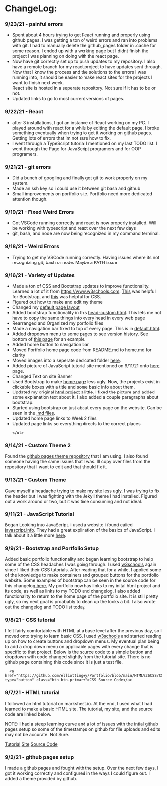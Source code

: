 

<html lang="en">
<head>
</head>
  
<body>
  <div class="container-fluid">
  <h1>ChangeLog:</h1>
    <h3>9/23/21 - painful errors</h3>
    <ul class="a">
        <li>Spent about 4 hours trying to get React running and properly using github pages. I was getting a ton of weird errors and ran into problems with git. I had to manually delete the github_pages folder in .cache for some reason. I ended up with a working page but I didnt finish the project I was planning on doing with the react page.</li>
        <li>Now have git correctly set up to push updates to my repository. I also have a remote branch for my react project to have updates sent through. Now that I know the process and the solutions to the errors I was running into, it should be easier to make react sites for the projects I want to finish next week. </li
        <li>React site is hosted in a seperate repository. Not sure if it has to be or not.</li>
        <li>Updated links to go to most current versions of pages.</li>
    </ul>
  </div>



  <div class="container-fluid">
    <h3>9/22/21 - React</h3>
    <ul class="a">
        <li>after 3 installations, I got an instance of React working on my PC. I played around with react for a while by editing the default page. I broke something eventually when trying to get it working on github pages. Getting lots of errors that im not sure how to fix.</li>
        <li>I went through a <a href="https://www.typescriptlang.org/docs/handbook/typescript-in-5-minutes-oop.html"></a>TypeScript tutorial</a> I mentioned on my last TODO list. I went through the Page for JavaScript programers and for OOP programers. </li>
    </ul>
  </div>

  <div class="container-fluid">
    <h3>9/21/21 - git errors</h3>
    <ul class="a">
        <li>Did a bunch of googling and finally got git to work properly on my system. </li>
        <li>Made an ssh key so i could use it between git bash and github</li>
        <li>Small improvements on portfolio site. Portfolio need more dedicated attention though.</li>
    </ul>
  </div>
  



  <div class="container-fluid">
    <h3>9/19/21 - Fixed Weird Errors</h3>
    <ul class="a">
        <li>Got VSCode running correctly and react is now properly installed. Will be working with typescript and react over the next few days</li>
	<li>git, bash, and node are now being recognized in my command terminal.</li>
    </ul>
  </div>
  
  
  <div class="container-fluid">
    <h3>9/18/21 - Weird Errors</h3>
    <ul class="a">
        <li>Trying to get my VSCode running correctly. Having issues where its not recognizing git, bash or node. Maybe a PATH issue</li>
    </ul>
  </div>
  
  <div class="container-fluid">
    <h3>9/16/21 - Variety of Updates</h3>
    <ul class="a">
        <li>Made a ton of CSS and Bootstrap updates to improve functionality.
          Learned a lot of it from <a href="https://www.w3schools.com">https://www.w3schools.com</a>. 
          <a href="https://www.w3schools.com/bootstrap4/">This</a> was helpful for Bootstrap,
          and <a href="https://www.w3schools.com/css/">this</a> was helpful for CSS.</li>
        <li>Figured out how to make and edit my theme</li>
        <li>Changed my <a href="https://github.com/elliottingey/Portfolio/blob/main/docs/_layouts/default.html">default page layout</a></li>
        <li>Added bootstrap functionality in this <a href="https://github.com/elliottingey/Portfolio/blob/main/docs/_includes/head-custom.html">head-custom.html</a>.
            This lets me not have to copy the same things into every head in every web page</li>
        <li>Rearranged and Organized my portfolio files</li>
        <li>Made a navigation bar fixed to top of every page. This is in
            <a href="https://github.com/elliottingey/Portfolio/blob/main/docs/_layouts/default.html">default.html</a>.</li>
        <li>Added dropdown menu to some pages to see version history. See bottom of <a href="https://elliottingey.github.io/Portfolio/htmltestingWeek2">this page</a>
            for an example.</li>
        <li>Added home button to navigation bar</li>
        <li>Moved Portfolio home page code from README.md to home.md for clarity</li>
        <li>Moved images into a seperate dedicated folder <a href="https://github.com/elliottingey/Portfolio/tree/main/docs/images">here</a>.</li>
        <li>Added picture of JavaScript tutorial site mentioned on 9/11/21 onto <a href="https://elliottingey.github.io/Portfolio/learningJavaScriptWeek2">here</a> page.</li>
        <li>Changed Text on site Banner</li>
        <li>Used Bootstrap to make <a href="https://elliottingey.github.io/Portfolio/home">home page</a> less ugly. Now, the projects exist in clickable boxes with
            a title and some basic info about them.</li>
        <li>Updated my original <a href="https://elliottingey.github.io/Portfolio/htmltestingWeek2">html project</a> a little. I fixed the picture and added some
            explanation text about it. I also added a couple paragraphs about bootstrap.</li>
        <li>Started using bootstrap on just about every page on the website. Can be seen in the 
            <a href="https://github.com/elliottingey/Portfolio/tree/main/docs">.md files</a>.</li>
      <li>Updated home page links to Week 2 files</li>
      <li>Updated page links so everything directs to the correct places</li>
        
    </ul>
  </div>
 
  
  <div class="container-fluid">
    <h3>9/14/21 - Custom Theme 2</h3>
    <p>Found the <a href="https://github.com/pages-themes/slate">github pages theme repository</a> that I am using. 
    I also found someone having the same issues that I was. Ill copy over files from the repository that I want to edit and
    that should fix it.</p>
  </div>
      
    
  <div class="container-fluid">
    <h3>9/13/21 - Custom Theme</h3>
    <p>Gave myself a headache trying to make my site less ugly. I was trying to fix the header but I was fighting with
    the Jekyll theme I had installed. Figured out a work around or two, but it was time consuming and not ideal.</p>
  </div>
  
   <div class="container-fluid">
    <h3>9/11/21 - JavaScript Tutorial</h3>
    <p>Began Looking into JavaScript. I used a website I found called <a href="https://www.w3schools.com/bootstrap5/">javascript.info</a>.
     They had a great explination of the basics of JavaScript. I talk about it a little more
      <a href="https://elliottingey.github.io/Portfolio/learningJavaScriptWeek2">here</a>.</p>
  </div>
  
  
  <div class="container-fluid">
    <h3>9/9/21 - Bootstrap and Portfolio Setup</h3>
    <p>Added basic portfolio functionality and began learning bootstrap to help some of the CSS headaches I was going through. I used <a href="https://www.w3schools.com/bootstrap5/">w3schools</a> again since I liked their CSS tutorials. After reading that for a while, I applied some of the knowledge to make containers and grouped buttons for the portfolio website. Some examples of bootstrap can be seen in the source code for this changelog<a href="https://raw.githubusercontent.com/elliottingey/Portfolio/main/changelog.md"> here.</a> My portfolio now has links to my inital html project and its code, as well as links to my TODO and changelog. I also added functionality to return to the home page of the portfolio site. It is still pretty ugly, so my next goal is proabably to clean up the looks a bit. I also wrote out the changelog and TODO list today. </p>
  </div>
  
  
  <div class="container-fluid">
    <h3>9/8/21 - CSS tutorial</h3>
    <p> I felt fairly comfortable with HTML at a base level after the previous day, so I moved onto trying to learn basic CSS. I used <a href="https://www.w3schools.com/w3css/">w3schools</a> and started reading up on how to create buttons and dropdown menus. My eventual plan being to add a drop down menu on applicable pages with every change that is specific to that project. Below is the source code to a simple button and dropdown with code changed slightly from the tutorial site. There is no github page containing this code since it is just a test file.</p>
    
      <a href="https://github.com/elliottingey/Portfolio/blob/main/HTML%26CSS/CSS%20Testing.html" type="button" class="btn btn-primary">CSS Source Code</a>
  </div>
  
  
<div class="container-fluid">
  <h3>9/7/21 - HTML tutorial</h3>
  <p>I followed an html tutorial on marksheet.io. At the end, I used what I had learned to make a basic HTML site.
  The tutorial, my site, and the source code are linked below.</p>
  <p> NOTE: I had a steep learning curve and a lot of issues with the intial github pages setup so some of the timestamps on github for file uploads and edits may not be accurate. Not Sure. </p>
     <div class="btn-group">
     <a href="https://marksheet.io/html-basics.html" type="button" class="btn btn-primary">Tutorial</a>
     <a href="https://elliottingey.github.io/Portfolio/htmltesting" type="button" class="btn btn-primary">Site</a>
     <a href="https://github.com/elliottingey/Portfolio/blob/main/HTML%26CSS/HTMLtutorial.html" type="button" class="btn btn-primary">Source Code</a>
     </div> 
</div>
  
  
  
  <div class="container-fluid">
    <h3>9/2/21 - github pages setup</h3>
  <p>I made a github pages and fought with the setup. Over the next few days, I got it working correctly and configured in the ways I could figure out. I added a theme provided  by github. </p>
</div>
    </body>
  </html>

